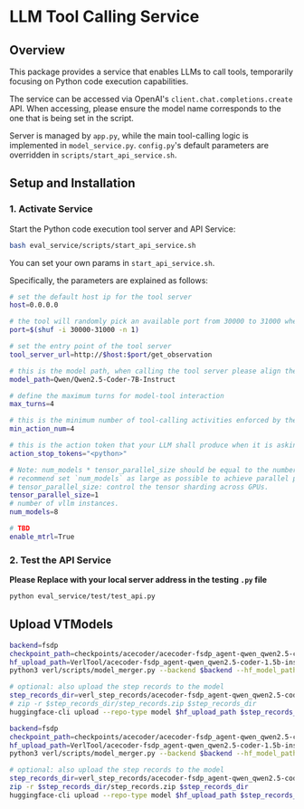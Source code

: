 # LLM Tool Calling Service

## Overview
This package provides a service that enables LLMs to call tools, temporarily focusing on Python code execution capabilities.

The service can be accessed via OpenAI's `client.chat.completions.create` API. When accessing, please ensure the model name corresponds to the one that is being set in the script.

Server is managed by `app.py`, while the main tool-calling logic is implemented in `model_service.py`. `config.py`'s default parameters are overridden in `scripts/start_api_service.sh`.

## Setup and Installation

### 1. Activate Service

Start the Python code execution tool server and API Service:

```bash
bash eval_service/scripts/start_api_service.sh
```

You can set your own params in `start_api_service.sh`. 

Specifically, the parameters are explained as follows:

~~~bash
# set the default host ip for the tool server
host=0.0.0.0

# the tool will randomly pick an available port from 30000 to 31000 when start up
port=$(shuf -i 30000-31000 -n 1)

# set the entry point of the tool server
tool_server_url=http://$host:$port/get_observation

# this is the model path, when calling the tool server please align the model name with this parameter
model_path=Qwen/Qwen2.5-Coder-7B-Instruct

# define the maximum turns for model-tool interaction
max_turns=4

# this is the minimum number of tool-calling activities enforced by the server. When set to a specific number, even if the LLM did not actively asking for tool calling, the tool server will still try to extract Python code from its output.
min_action_num=4

# this is the action token that your LLM shall produce when it is asking for a tool calling round.
action_stop_tokens="<python>"

# Note: num_models * tensor_parallel_size should be equal to the number of GPUs.
# recommend set `num_models` as large as possible to achieve parallel processing.
# tensor_parallel_size: control the tensor sharding across GPUs.
tensor_parallel_size=1
# number of vllm instances.
num_models=8 

# TBD
enable_mtrl=True
~~~

### 2. Test the API Service

**Please Replace with your local server address in the testing `.py` file**

```bash
python eval_service/test/test_api.py
```

## Upload VTModels

```bash
backend=fsdp
checkpoint_path=checkpoints/acecoder/acecoder-fsdp_agent-qwen_qwen2.5-coder-1.5b-instruct-grpo-n16-b128-t1.0-lr1e-6-69k-sys12-mtrl-d1fo/bak_global_step_280_bak/actor
hf_upload_path=VerlTool/acecoder-fsdp_agent-qwen_qwen2.5-coder-1.5b-instruct-grpo-69k-sys12-mtrl-d1fo-280-step
python3 verl/scripts/model_merger.py --backend $backend --hf_model_path $checkpoint_path/huggingface --hf_upload_path "$hf_upload_path" --local_dir $checkpoint_path --target_dir $checkpoint_path/huggingface

# optional: also upload the step records to the model
step_records_dir=verl_step_records/acecoder-fsdp_agent-qwen_qwen2.5-coder-1.5b-instruct-grpo-n16-b128-t1.0-lr1e-6-69k-sys12-mtrl-d1fo
# zip -r $step_records_dir/step_records.zip $step_records_dir 
huggingface-cli upload --repo-type model $hf_upload_path $step_records_dir/step_records.zip 

backend=fsdp
checkpoint_path=checkpoints/acecoder/acecoder-fsdp_agent-qwen_qwen2.5-coder-1.5b-instruct-grpo-n16-b128-t1.0-lr1e-6-69k-sys12-mtrl-d1fo/global_step_535/actor
hf_upload_path=VerlTool/acecoder-fsdp_agent-qwen_qwen2.5-coder-1.5b-instruct-grpo-69k-sys12-mtrl-d1fo-535-step
python3 verl/scripts/model_merger.py --backend $backend --hf_model_path $checkpoint_path/huggingface --hf_upload_path "$hf_upload_path" --local_dir $checkpoint_path --target_dir $checkpoint_path/huggingface

# optional: also upload the step records to the model
step_records_dir=verl_step_records/acecoder-fsdp_agent-qwen_qwen2.5-coder-1.5b-instruct-grpo-n16-b128-t1.0-lr1e-6-69k-sys12-mtrl-d1fo
zip -r $step_records_dir/step_records.zip $step_records_dir 
huggingface-cli upload --repo-type model $hf_upload_path $step_records_dir/step_records.zip 
```